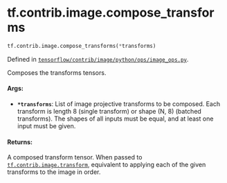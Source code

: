 <div itemscope itemtype="http://developers.google.com/ReferenceObject">
<meta itemprop="name" content="tf.contrib.image.compose_transforms" />
</div>

# tf.contrib.image.compose_transforms

``` python
tf.contrib.image.compose_transforms(*transforms)
```



Defined in [`tensorflow/contrib/image/python/ops/image_ops.py`](https://www.tensorflow.org/code/tensorflow/contrib/image/python/ops/image_ops.py).

Composes the transforms tensors.

#### Args:

* <b>`*transforms`</b>: List of image projective transforms to be composed. Each
      transform is length 8 (single transform) or shape (N, 8) (batched
      transforms). The shapes of all inputs must be equal, and at least one
      input must be given.


#### Returns:

A composed transform tensor. When passed to <a href="../../../tf/contrib/image/transform.md"><code>tf.contrib.image.transform</code></a>,
    equivalent to applying each of the given transforms to the image in
    order.